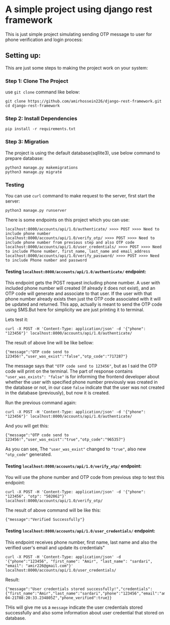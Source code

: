 # A simple project using django rest framework
This is just simple project simulating sending OTP message to user for phone verification and login process:

## Setting up:
This are just some steps to making the project work on your system:

### Step 1: Clone The Project
use `git clone` command like below:
```
git clone https://github.com/amirhossein226/django-rest-framework.git
cd django-rest-framework
```

### Step 2: Install Dependencies
```
pip install -r requirements.txt
```

### Step 3: Migration
The project is using the default database(sqllite3), use below command to prepare database:
```
python3 manage.py makemigrations
python3 manage.py migrate
```

### Testing
You can use `curl` command to make request to the server, first start the server:
```
python3 manage.py runserver
```

There is some endpoints on this project which you can use:
```
localhost:8000/accounts/api/1.0/authenticate/ >>>> POST >>>> Need to include phone number
localhost:8000/accounts/api/1.0/verify_otp/ >>>> POST >>>> Need to include phone number from previous step and also OTP code
localhost:8000/accounts/api/1.0/user_credentials/ >>>> POST >>>> Need to include Phone number, first_name, last_name and email_address 
localhost:8000/accounts/api/1.0/verify_password/ >>>> POST >>>> Need to include Phone number and password 
```

#### Testing `localhost:8000/accounts/api/1.0/authenticate/` endpoint:
This endpoint gets the POST request including phone number.
A user with included phone number will created (If already it does not exist), and an OTP code will generate and associate to that user.
If the user with that phone number already exists then just the OTP code associated with it will be updated and returned.
This app, actually is meant to send the OTP code using SMS.But here for simplicity we are just printing it to terminal.

Lets test it:
```
curl -X POST -H 'Content-Type: application/json' -d '{"phone": "123456"}' localhost:8000/accounts/api/1.0/authenticate/
```

The result of above line will be like bellow:
```
{"message":"OTP code send to 123456!","user_was_exist":"false","otp_code":"717287"}
```

The message says that `"OTP code send to 123456"`, but as I said the OTP code will print on the terminal.
The part of response contains `"user_was_exists": "false"` is for informing the frontend developer about whether the user with  specified phone number previously was created in the database or not, in our case `false` indicate that the user was not created in the database (previously), but now it is created.

Run the previous command again:
```
curl -X POST -H 'Content-Type: application/json' -d '{"phone": "123456"}' localhost:8000/accounts/api/1.0/authenticate/
```
And you will get this:
```
{"message":"OTP code send to 123456!","user_was_exist":"true","otp_code":"965357"}
```
As you can see, The `"user_was_exist"` changed to `"true"`, also new `"otp_code"` generated.


#### Testing `localhost:8000/accounts/api/1.0/verify_otp/` endpoint:
You will use the phone number and OTP code from previous step to test this endpoint:
```
curl -X POST -H 'Content-Type: application/json' -d '{"phone": "123456", "otp": "502062"}' localhost:8000/accounts/api/1.0/verify_otp/
```

The result of above command will be like this:
```
{"message":"Verified Successfully"}
```

#### Testing `localhost:8000/accounts/api/1.0/user_credentials/` endpoint:
This endpoint receives phone number, first name, last name and also the  verified user's email and update its credentials"
```
curl -X POST -H 'Content-Type: application/json' -d '{"phone":"123456", "first_name": "Amir", "last_name": "sardari", "email": "amir226@gmail.com"}' localhost:8000/accounts/api/1.0/user_credentials/
```

Result:
```
{"message":"User credentials stored successfully!","credentials":{"first_name":"Amir","last_name":"sardari","phone":"123456","email":"amir226@gmail.com","created_at":"2025-04-21T08:20:33.234805Z","phone_verified":true}}

```
THis will give me us a `message` indicate the user credentials stored successfully and also some information about user credential that stored on database.